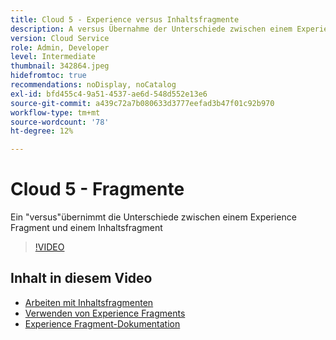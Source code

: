 ```yaml
---
title: Cloud 5 - Experience versus Inhaltsfragmente
description: A versus Übernahme der Unterschiede zwischen einem Experience Fragment und einem Inhaltsfragment
version: Cloud Service
role: Admin, Developer
level: Intermediate
thumbnail: 342864.jpeg
hidefromtoc: true
recommendations: noDisplay, noCatalog
exl-id: bfd455c4-9a51-4537-ae6d-548d552e13e6
source-git-commit: a439c72a7b080633d3777eefad3b47f01c92b970
workflow-type: tm+mt
source-wordcount: '78'
ht-degree: 12%

---
```


# Cloud 5 - Fragmente

Ein &quot;versus&quot;übernimmt die Unterschiede zwischen einem Experience Fragment und einem Inhaltsfragment

>[!VIDEO](https://video.tv.adobe.com/v/342864?quality=12&learn=on)

## Inhalt in diesem Video

+ [Arbeiten mit Inhaltsfragmenten](https://experienceleague.adobe.com/docs/experience-manager-cloud-service/content/assets/content-fragments/content-fragments.html)
+ [Verwenden von Experience Fragments](https://experienceleague.adobe.com/docs/experience-manager-learn/sites/experience-fragments/experience-fragments-feature-video-use.html?lang=de)
+ [Experience Fragment-Dokumentation](https://experienceleague.adobe.com/docs/experience-manager-cloud-service/content/sites/authoring/fundamentals/experience-fragments.html)